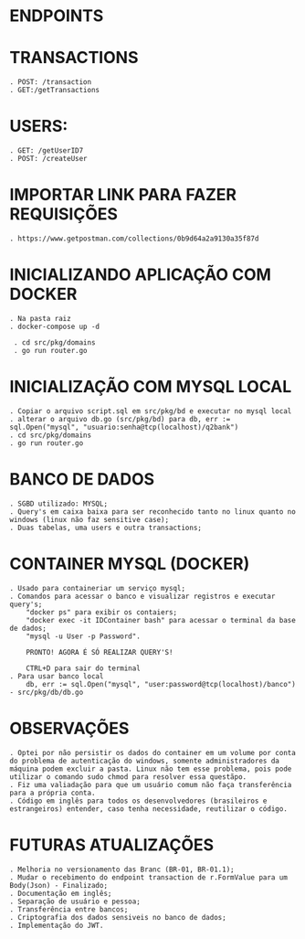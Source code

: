 # ENDPOINTS
  # TRANSACTIONS 
    . POST: /transaction
    . GET:/getTransactions
  # USERS:
    . GET: /getUserID7
    . POST: /createUser
  
# IMPORTAR LINK PARA FAZER REQUISIÇÕES
    . https://www.getpostman.com/collections/0b9d64a2a9130a35f87d
          
    
# INICIALIZANDO APLICAÇÃO COM DOCKER
    . Na pasta raiz
    . docker-compose up -d
  
     . cd src/pkg/domains
     . go run router.go  
  
  # INICIALIZAÇÃO COM MYSQL LOCAL
    . Copiar o arquivo script.sql em src/pkg/bd e executar no mysql local
    . alterar o arquivo db.go (src/pkg/bd) para db, err := sql.Open("mysql", "usuario:senha@tcp(localhost)/q2bank")
    . cd src/pkg/domains
    . go run router.go
    
  
# BANCO DE DADOS
    . SGBD utilizado: MYSQL;
    . Query's em caixa baixa para ser reconhecido tanto no linux quanto no windows (linux não faz sensitive case);
    . Duas tabelas, uma users e outra transactions;

# CONTAINER MYSQL (DOCKER)
    . Usado para containeriar um serviço mysql;
    . Comandos para acessar o banco e visualizar registros e executar query's;
        "docker ps" para exibir os contaiers;
        "docker exec -it IDContainer bash" para acessar o terminal da base de dados;
        "mysql -u User -p Password".

        PRONTO! AGORA É SÓ REALIZAR QUERY'S!

        CTRL+D para sair do terminal
    . Para usar banco local
        db, err := sql.Open("mysql", "user:password@tcp(localhost)/banco") - src/pkg/db/db.go
        
# OBSERVAÇÕES
    . Optei por não persistir os dados do container em um volume por conta do problema de autenticação do windows, somente administradores da máquina podem excluir a pasta. Linux não tem esse problema, pois pode utilizar o comando sudo chmod para resolver essa questãpo.
    . Fiz uma valiadação para que um usuário comum não faça transferência para a própria conta.
    . Código em inglês para todos os desenvolvedores (brasileiros e estrangeiros) entender, caso tenha necessidade, reutilizar o código.
    
# FUTURAS ATUALIZAÇÕES
    . Melhoria no versionamento das Branc (BR-01, BR-01.1);
    . Mudar o recebimento do endpoint transaction de r.FormValue para um Body(Json) - Finalizado;
    . Documentação em inglês;
    . Separação de usuário e pessoa;
    . Transferência entre bancos;
    . Criptografia dos dados sensiveis no banco de dados;
    . Implementação do JWT.  
  
